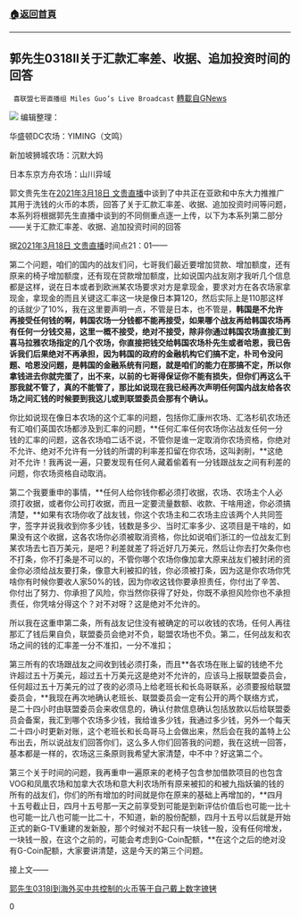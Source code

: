 ###  [:house:返回首頁](https://github.com/ourhimalayas/txt)
---

## 郭先生0318II关于汇款汇率差、收据、追加投资时间的回答
` 喜联盟七哥直播组 Miles Guo’s Live Broadcast` [轉載自GNews](https://gnews.org/zh-hans/990990/)

![]()![](https://gnews.org/wp-content/uploads/2021/03/封面-45.png)
编辑整理：

华盛顿DC农场：YIMING（文鸣）

新加坡狮城农场：沉默大妈

日本东京方舟农场：山川异域

郭文贵先生在[2021年3月18日 文贵直播](https://gtv.org/video/id=60535ee5e9cdd43098ebc2cc)中谈到了中共正在亚欧和中东大力推推广其用于洗钱的火币的本质，回答了关于汇款汇率差、收据、追加投资时间等问题，本系列将根据郭先生直播中谈到的不同侧重点逐一上传，以下为本系列第二部分——关于汇款汇率差、收据、追加投资时间的回答

据[2021年3月18日 文贵直播](https://gtv.org/video/id=60535ee5e9cdd43098ebc2cc)时间点21：01——

第二个问题，咱们的国内的战友们问，七哥我们最近要增加贷款、增加额度，还有原来的椅子增加额度，还有现在贷款增加额度，比如说国内战友刚才我听几个信息都是这样，说在日本或者到欧洲某农场要求对方是拿现金，要求对方在各农场家拿现金，拿现金的而且关键这汇率这一块是像日本算120，然后实际上是110那这样的话就少了10%，我在这里要声明一点，不管是日本，也不管是，**韩国是不允许再接受任何钱的啊，韩国农场一分钱都不能再接受，**如果哪个战友再给韩国农场再有任何一分钱交易，这里一概不接受，绝对不接受，除非你通过韩国农场直接汇到喜马拉雅农场指定的几个农场，你直接把钱交给韩国农场朴先生或者哈恩，我已告诉我们后果绝对不再承担，因为韩国的政府的金融机构它们搞不定，朴司令没问题、哈恩没问题，是韩国的金融系统有问题，就是咱们的能力在那搞不定，所以你拿钱进去你就完蛋了，出不来，以前的七哥得保证你不能有损失，但你们再这么干那我就不管了，真的不能管了，那比如说现在我已经再次声明**任何国内战友给各农场之间汇钱的时候要到我这儿或到联盟委员会那有个确认。**

你比如说现在像日本农场的这个汇率的问题，包括你汇康州农场、汇洛杉矶农场还有汇咱们英国农场都涉及到汇率的问题，**任何汇率任何农场你沾战友任何一分钱的汇率的问题，这各农场咱二话不说，不管你是谁一定取消你农场资格，你绝对不允许、绝对不允许有一分钱的所谓的利率差扣留在你农场，这叫剥削，**这绝对不允许！我再说一遍，只要发现有任何人藏着偷着有一分钱跟战友之间有利差的问题，你农场资格自动取消。

第二个我要重申的事情，**任何人给你钱你都必须打收据，农场、农场主个人必须打收据，或者你公司打收据，而且一定要流量数额、收款、干啥用途，你必须搞清楚，**如果有农场你收了战友钱，你这个农场主和二农场主应该两个人共同签字，签字并说我收到你多少钱，钱数是多少、当时汇率多少、这项目是干啥的，如果没有这个收据，这各农场你必须被取消资格，你比如说咱们浙江的一位战友汇到某农场去七百万美元，是吧？利差就差了将近好几万美元，然后让你去打欠条你也不打条，你不打条是不可以的，不管你哪个农场你像加拿大原来战友们被封闭的资金你必须给战友要打条，像意大利被扣的钱，你必须被打条，因为这是你农场你凭啥你有时候你要收人家50%的钱，因为你收这钱你要承担责任，你付出了辛苦、你付出了努力、你承担了风险，你当然你获得了好处，你既不承担风险你也不承担责任，你凭啥分得这个？对不对呀？这是绝对不允许的。

所以我在这重申第二条，所有战友记住没有被确定的可以收钱的农场，任何人再往那汇了钱后果自负，联盟委员会绝对不负，聪盟农场也不负。第二，任何战友和农场之间的钱的汇率差一分不准扣，一分不准扣；

第三所有的农场跟战友之间收到钱必须打条，而且**各农场在账上留的钱绝不允许超过五十万美元，超过五十万美元这是绝对不允许的，应该马上报联盟委员会，任何超过五十万美元的过了夜的必须马上给老班长和长岛哥联系，必须要报给联盟委员会，**我现在再次地确认老班长、联盟委员会一定有公开的两个联络方式，是二十四小时由联盟委员会来收信息的，确认付款信息确认包括放款以后给联盟委员会备案，我汇到哪个农场多少钱，我给谁多少钱，我通过多少钱，另外一个每天二十四小时更新对账，这个老班长和长岛哥马上会做出来，然后会在我的盖特上公布出去，所以说战友们回答你们，这么多人你们回答我的问题，我在这统一回答，基本都是一样的，农场这三条原则我希望大家清楚，中不中？好这第二个。

第三个关于时间的问题，我再重申一遍原来的老椅子包含参加借款项目的也包含VOG和凤凰农场和加拿大农场和意大利农场所有原来被扣的和被九指妖骗的钱的所有的战友们，你们的所有增加的时间就是你在原来的基础上再增加的，**四月十五号截止日，四月十五号那一天之前享受到可能是到新评估价值后也可能一比十也可能一比八也可能一比二十，不知道，新的股份配额，四月十五号以后就是开始正式的新G-TV重建的发新股，那个时候对不起只有一块钱一股，没有任何增发，一块钱一股，在这个之前的，可能会考虑到G-Coin配额，**在这个之后的绝对没有G-Coin配额，大家要讲清楚，这是今天的第三个问题。

接上文——

[郭先生0318I到海外买中共控制的火币等于自己戴上数字镣铐](https://gnews.org/zh-hans/990957/)

0
